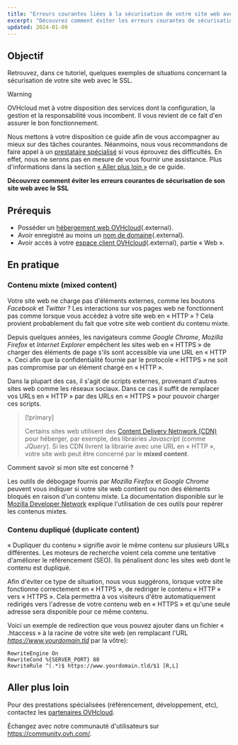 ```yaml
---
title: "Erreurs courantes liées à la sécurisation de votre site web avec le SSL"
excerpt: "Découvrez comment éviter les erreurs courantes de sécurisation de son site web avec le SSL"
updated: 2024-01-09
---
```


## Objectif

Retrouvez, dans ce tutoriel, quelques exemples de situations concernant la sécurisation de votre site web avec le SSL.

> [!warning]
>
> OVHcloud met à votre disposition des services dont la configuration, la gestion et la responsabilité vous incombent. Il vous revient de ce fait d'en assurer le bon fonctionnement.
> 
> Nous mettons à votre disposition ce guide afin de vous accompagner au mieux sur des tâches courantes. Néanmoins, nous vous recommandons de faire appel à un [prestataire spécialisé](https://partner.ovhcloud.com/fr/directory/) si vous éprouvez des difficultés. En effet, nous ne serons pas en mesure de vous fournir une assistance. Plus d'informations dans la section [« Aller plus loin »](#go-further) de ce guide.
>

**Découvrez comment éviter les erreurs courantes de sécurisation de son site web avec le SSL**

## Prérequis

- Posséder un [hébergement web OVHcloud](https://www.ovhcloud.com/fr/web-hosting/){.external}.
- Avoir enregistré au moins un [nom de domaine](https://www.ovhcloud.com/fr/domains/){.external}.
- Avoir accès à votre [espace client OVHcloud](https://www.ovh.com/auth/?action=gotomanager&from=https://www.ovh.com/fr/&ovhSubsidiary=fr){.external}, partie « Web ».
  
## En pratique

### Contenu mixte (mixed content)

Votre site web ne charge pas d'éléments externes, comme les boutons *Facebook* et *Twitter* ? Les interactions sur vos pages web ne fonctionnent pas comme lorsque vous accédez à votre site web en « HTTP » ? Cela provient probablement du fait que votre site web contient du contenu mixte. 

Depuis quelques années, les navigateurs comme *Google Chrome*, *Mozilla Firefox* et *Internet Explorer* empêchent les sites web en « HTTPS » de charger des éléments de page s'ils sont accessible via une URL en « HTTP ». Ceci afin que la confidentialité fournie par le protocole « HTTPS » ne soit pas compromise par un élément chargé en « HTTP ». 

Dans la plupart des cas, il s'agit de scripts externes, provenant d'autres sites web comme les réseaux sociaux. Dans ce cas il suffit de remplacer vos URLs en « HTTP » par des URLs en « HTTPS » pour pouvoir charger ces scripts. 

> [!primary]
>
> Certains sites web utilisent des [Content Delivery Netnwork (CDN)](/pages/web_cloud/web_hosting/cdn_how_to_use_cdn) pour héberger, par exemple, des librairies *Javascript* (comme *JQuery*). 
> Si les CDN livrent la librairie avec une URL en « HTTP », votre site web peut être concerné par le **mixed content**. 
>

Comment savoir si mon site est concerné ?

Les outils de débogage fournis par *Mozilla Firefox* et *Google Chrome* peuvent vous indiquer si votre site web contient ou non des éléments bloqués en raison d'un contenu mixte. La documentation disponible sur le [Mozilla Developer Network](https://developer.mozilla.org/en-us/docs/Web/Security/Mixed_content) explique l'utilisation de ces outils pour repérer les contenus mixtes.

### Contenu dupliqué (duplicate content)

« Dupliquer du contenu » signifie avoir le même contenu sur plusieurs URLs différentes. Les moteurs de recherche voient cela comme une tentative d'améliorer le référencement (SEO). Ils pénalisent donc les sites web dont le contenu est dupliqué. 

Afin d'éviter ce type de situation, nous vous suggérons, lorsque votre site fonctionne correctement en « HTTPS », de rediriger le contenu « HTTP » vers « HTTPS ». Cela permettra à vos visiteurs d'être automatiquement redirigés vers l'adresse de votre contenu web en « HTTPS » et qu'une seule adresse sera disponible pour ce même contenu. 

Voici un exemple de redirection que vous pouvez ajouter dans un fichier « .htaccess » à la racine de votre site web (en remplacant l'URL *https://www.yourdomain.tld* par la vôtre):

```
RewriteEngine On
RewriteCond %{SERVER_PORT} 80
RewriteRule ^(.*)$ https://www.yourdomain.tld/$1 [R,L]
```

## Aller plus loin <a name="go-further"></a>
 
Pour des prestations spécialisées (référencement, développement, etc), contactez les [partenaires OVHcloud](https://partner.ovhcloud.com/fr/directory/).
  
Échangez avec notre communauté d'utilisateurs sur <https://community.ovh.com/>.